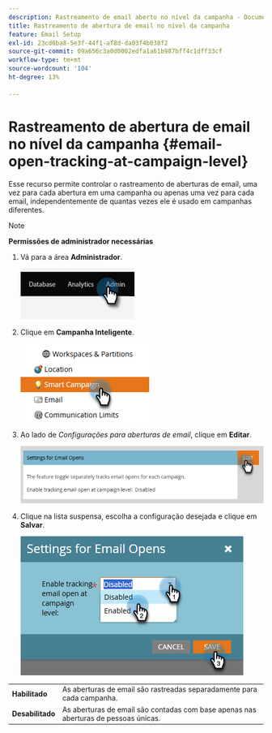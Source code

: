 ```yaml
---
description: Rastreamento de email aberto no nível da campanha - Documentação do Marketo - Documentação do produto
title: Rastreamento de abertura de email no nível da campanha
feature: Email Setup
exl-id: 23cd6ba8-5e3f-44f1-af8d-da03f4b038f2
source-git-commit: 09a656c3a0d0002edfa1a61b987bff4c1dff33cf
workflow-type: tm+mt
source-wordcount: '104'
ht-degree: 13%

---
```


# Rastreamento de abertura de email no nível da campanha {#email-open-tracking-at-campaign-level}

Esse recurso permite controlar o rastreamento de aberturas de email, uma vez para cada abertura em uma campanha ou apenas uma vez para cada email, independentemente de quantas vezes ele é usado em campanhas diferentes.

>[!NOTE]
>
>**Permissões de administrador necessárias**

1. Vá para a área **Administrador**.

   ![](assets/email-open-tracking-at-campaign-level-1.png)

1. Clique em **Campanha Inteligente**.

   ![](assets/email-open-tracking-at-campaign-level-2.png)

1. Ao lado de _Configurações para aberturas de email_, clique em **Editar**.

   ![](assets/email-open-tracking-at-campaign-level-3.png)

1. Clique na lista suspensa, escolha a configuração desejada e clique em **Salvar**.

   ![](assets/email-open-tracking-at-campaign-level-4.png)

<table><tbody>
  <tr>
    <td><b>Habilitado</b></td>
    <td>As aberturas de email são rastreadas separadamente para cada campanha.</td>
  </tr>
  <tr>
    <td><b>Desabilitado</b></td>
    <td>As aberturas de email são contadas com base apenas nas aberturas de pessoas únicas.</td>
  </tr>
</tbody>
</table>
